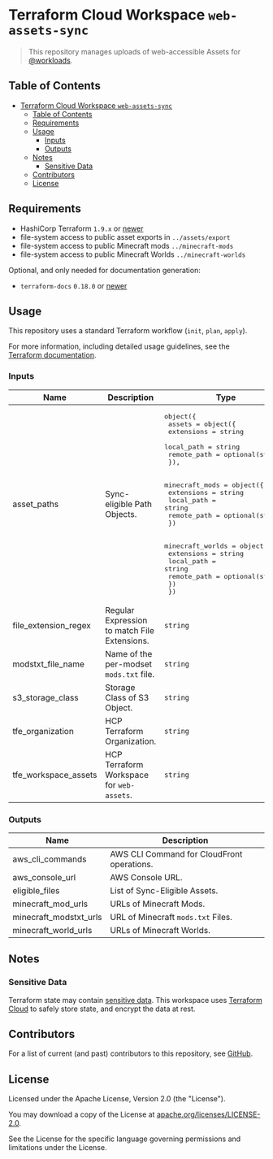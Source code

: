 # Terraform Cloud Workspace `web-assets-sync`

> This repository manages uploads of web-accessible Assets for [@workloads](https://github.com/workloads).

## Table of Contents

<!-- TOC -->
* [Terraform Cloud Workspace `web-assets-sync`](#terraform-cloud-workspace-web-assets-sync)
  * [Table of Contents](#table-of-contents)
  * [Requirements](#requirements)
  * [Usage](#usage)
    * [Inputs](#inputs)
    * [Outputs](#outputs)
  * [Notes](#notes)
    * [Sensitive Data](#sensitive-data)
  * [Contributors](#contributors)
  * [License](#license)
<!-- TOC -->

## Requirements

- HashiCorp Terraform `1.9.x` or [newer](https://developer.hashicorp.com/terraform/downloads)
- file-system access to public asset exports in `../assets/export`
- file-system access to public Minecraft mods `../minecraft-mods`
- file-system access to public Minecraft Worlds `../minecraft-worlds`

Optional, and only needed for documentation generation:

- `terraform-docs` `0.18.0` or [newer](https://terraform-docs.io/user-guide/installation/)

## Usage

This repository uses a standard Terraform workflow (`init`, `plan`, `apply`).

For more information, including detailed usage guidelines, see the [Terraform documentation](https://developer.hashicorp.com/terraform/cli/commands).

<!-- BEGIN_TF_DOCS -->
### Inputs

| Name | Description | Type | Required |
|------|-------------|------|:--------:|
| asset_paths | Sync-eligible Path Objects. | <pre>object({<br>    assets = object({<br>      extensions  = string<br>      local_path  = string<br>      remote_path = optional(string)<br>    }),<br><br>    minecraft_mods = object({<br>      extensions  = string<br>      local_path  = string<br>      remote_path = optional(string)<br>    })<br><br>    minecraft_worlds = object({<br>      extensions  = string<br>      local_path  = string<br>      remote_path = optional(string)<br>    })<br>  })</pre> | no |
| file_extension_regex | Regular Expression to match File Extensions. | `string` | no |
| modstxt_file_name | Name of the per-modset `mods.txt` file. | `string` | no |
| s3_storage_class | Storage Class of S3 Object. | `string` | no |
| tfe_organization | HCP Terraform Organization. | `string` | no |
| tfe_workspace_assets | HCP Terraform Workspace for `web-assets`. | `string` | no |

### Outputs

| Name | Description |
|------|-------------|
| aws_cli_commands | AWS CLI Command for CloudFront operations. |
| aws_console_url | AWS Console URL. |
| eligible_files | List of Sync-Eligible Assets. |
| minecraft_mod_urls | URLs of Minecraft Mods. |
| minecraft_modstxt_urls | URL of Minecraft `mods.txt` Files. |
| minecraft_world_urls | URLs of Minecraft Worlds. |
<!-- END_TF_DOCS -->

## Notes

### Sensitive Data

Terraform state may contain [sensitive data](https://developer.hashicorp.com/terraform/language/state/sensitive-data). This workspace uses [Terraform Cloud](https://developer.hashicorp.com/terraform/cloud-docs) to safely store state, and encrypt the data at rest.

## Contributors

For a list of current (and past) contributors to this repository, see [GitHub](https://github.com/workloads/web-assets-sync/graphs/contributors).

## License

Licensed under the Apache License, Version 2.0 (the "License").

You may download a copy of the License at [apache.org/licenses/LICENSE-2.0](http://www.apache.org/licenses/LICENSE-2.0).

See the License for the specific language governing permissions and limitations under the License.
